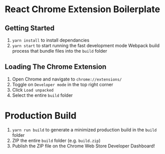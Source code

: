 # React Chrome Extension Boilerplate

## Getting Started

1. `yarn install` to install dependancies
2. `yarn start` to start running the fast development mode Webpack build process that bundle files into the `build` folder

## Loading The Chrome Extension
1. Open Chrome and navigate to `chrome://extensions/`
2. Toggle on `Developer mode` in the top right corner
3. Click `Load unpacked`
4. Select the entire `build` folder

# Production Build

1. `yarn run build` to generate a minimized production build in the `build` folder
2. ZIP the entire `build` folder (e.g. `build.zip`)
3. Publish the ZIP file on the Chrome Web Store Developer Dashboard!


